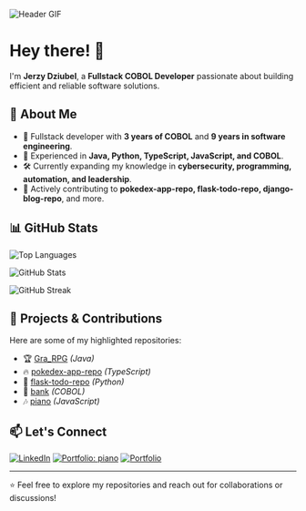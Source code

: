 ![Header GIF](https://user-images.githubusercontent.com/74038190/221352995-5ac18bdf-1a19-4f99-bbb6-77559b220470.gif)

# Hey there! 👋

I'm **Jerzy Dziubel**, a **Fullstack COBOL Developer** passionate about building efficient and reliable software solutions. 

## 🔹 About Me
- 💼 Fullstack developer with **3 years of COBOL** and **9 years in software engineering**.
- 🚀 Experienced in **Java, Python, TypeScript, JavaScript, and COBOL**.
- 🛠️ Currently expanding my knowledge in **cybersecurity, programming, automation, and leadership**.
- 🎯 Actively contributing to **pokedex-app-repo, flask-todo-repo, django-blog-repo**, and more.

## 📊 GitHub Stats

![Top Languages](https://github-readme-stats.vercel.app/api/top-langs/?username=George2Times&layout=compact&theme=radical)

![GitHub Stats](https://github-readme-stats.vercel.app/api?username=George2Times&show_icons=true&theme=radical)

![GitHub Streak](https://streak-stats.demolab.com/?user=George2Times&theme=radical&hide_border=true&cache_seconds=86400)

## 🌟 Projects & Contributions
Here are some of my highlighted repositories:
- 🏆 [Gra_RPG](https://github.com/George2Times/Gra_RPG) *(Java)*
- 🔥 [pokedex-app-repo](https://github.com/George2Times/pokedex-app-repo) *(TypeScript)*
- 📝 [flask-todo-repo](https://github.com/George2Times/flask-todo-repo) *(Python)*
- 🏦 [bank](https://github.com/George2Times/bank) *(COBOL)*
- 🎶 [piano](https://github.com/George2Times/piano) *(JavaScript)*

## 📫 Let's Connect
[![LinkedIn](https://img.shields.io/badge/LinkedIn-Profile-blue?logo=linkedin)](https://www.linkedin.com/in/george-dziubel/)
[![Portfolio: piano](https://img.shields.io/badge/Portfolio-Piano-green?logo=internet-explorer)](https://george2times.github.io/piano/)
[![Portfolio](https://img.shields.io/badge/Portfolio-Website-green?logo=internet-explorer)](https://github.com/George2Times)

---

⭐️ Feel free to explore my repositories and reach out for collaborations or discussions!
